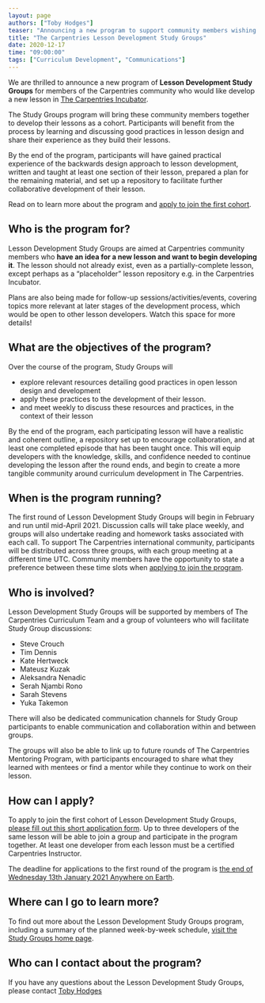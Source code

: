 ```yaml
---
layout: page
authors: ["Toby Hodges"]
teaser: "Announcing a new program to support community members wishing to develop a new lesson in The Carpentries Incubator."
title: "The Carpentries Lesson Development Study Groups"
date: 2020-12-17
time: "09:00:00"
tags: ["Curriculum Development", "Communications"]
---
```


We are thrilled to announce a new program of **Lesson Development Study Groups**
for members of the Carpentries community who would like develop a new lesson
in [The Carpentries Incubator][incubator].

The Study Groups program will bring these community members together to develop their lessons as a cohort.
Participants will benefit from the process by learning and discussing good practices in lesson design 
and share their experience as they build their lessons.

By the end of the program, participants will have
gained practical experience of the backwards design approach to lesson development,
written and taught at least one section of their lesson,
prepared a plan for the remaining material,
and set up a repository to facilitate further collaborative development of their lesson.

Read on to learn more about the program and [apply to join the first cohort][application-form].


## Who is the program for?

Lesson Development Study Groups are aimed at Carpentries community members 
who **have an idea for a new lesson and want to begin developing it**. 
The lesson should not already exist, 
even as a partially-complete lesson, 
except perhaps as a “placeholder” lesson repository 
e.g. in the Carpentries Incubator.

Plans are also being made for follow-up sessions/activities/events, 
covering topics more relevant at later stages of the development process, 
which would be open to other lesson developers. 
Watch this space for more details!


## What are the objectives of the program?

Over the course of the program, Study Groups will 

* explore relevant resources detailing good practices in open lesson design and development
* apply these practices to the development of their lesson.
* and meet weekly to discuss these resources and practices, in the context of their lesson

By the end of the program, each participating lesson will have 
a realistic and coherent outline, 
a repository set up to encourage collaboration, 
and at least one completed episode 
that has been taught once. 
This will equip developers with the knowledge, skills, and confidence needed 
to continue developing the lesson after the round ends, 
and begin to create a more tangible community around curriculum development 
in The Carpentries.


## When is the program running?

The first round of Lesson Development Study Groups will begin in February
and run until mid-April 2021.
Discussion calls will take place weekly, 
and groups will also undertake reading and homework tasks 
associated with each call.
To support The Carpentries international community,
participants will be distributed across three groups,
with each group meeting at a different time UTC.
Community members have the opportunity to state a preference 
between these time slots when [applying to join the program][application-form].


## Who is involved?

Lesson Development Study Groups will be supported by members of The Carpentries Curriculum Team 
and a group of volunteers who will facilitate Study Group discussions:

* Steve Crouch
* Tim Dennis
* Kate Hertweck
* Mateusz Kuzak
* Aleksandra Nenadic
* Serah Njambi Rono
* Sarah Stevens
* Yuka Takemon

There will also be dedicated communication channels for Study Group participants
to enable communication and collaboration within and between groups.

The groups will also be able to link up to future rounds of
The Carpentries Mentoring Program, 
with participants encouraged to share what they learned with mentees 
or find a mentor while they continue to work on their lesson.


## How can I apply?

To apply to join the first cohort of Lesson Development Study Groups,
[please fill out this short application form][application-form].
Up to three developers of the same lesson will be able to join a group 
and participate in the program together.
At least one developer from each lesson must be a certified Carpentries Instructor.

The deadline for applications to the first round of the program is 
[the end of Wednesday 13th January 2021 Anywhere on Earth][deadline].


## Where can I go to learn more?

To find out more about the Lesson Development Study Groups program, 
including a summary of the planned week-by-week schedule,
[visit the Study Groups home page][ldsg-home].


## Who can I contact about the program?

If you have any questions about the Lesson Development Study Groups, 
please contact [Toby Hodges][toby-email]


[application-form]: https://docs.google.com/forms/d/e/1FAIpQLScPpCdc4ALOE4ZuhLULudqJRk81ue9kJZebgT8sP1sBIhFf4g/viewform?usp=sf_link
[deadline]: https://www.timeanddate.com/worldclock/fixedtime.html?msg=Deadline+for+Applications+-+Lesson+Development+Study+Groups+Round+1&iso=20210114T00&p1=3914
[ldsg-home]: https://carpentries-incubator.github.io/study-groups/
[incubator]: https://github.com/carpentries-incubator/
[toby-email]: mailto:tobyhodges@carpentries.org
